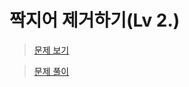 # 짝지어 제거하기(Lv 2.)
> [문제 보기](https://school.programmers.co.kr/learn/courses/30/lessons/12973)  

> [문제 풀이](https://moxie2ks.notion.site/Programmers-12973-1c5a2b63c0ca4b5d920128c598e3bbfe)